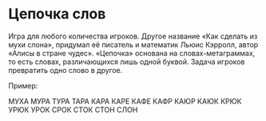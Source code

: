 # Цепочка слов

Игра для любого количества игроков. Другое название «Как сделать из мухи слона», придумал её писатель и математик Льюис Кэрролл, автор «Алисы в стране чудес».
«Цепочка» основана на словах-метаграммах, то есть словах, различающихся лишь одной буквой. Задача игроков
превратить одно слово в другое.

Пример:

МУХА
МУРА
ТУРА
ТАРА
КАРА
КАРЕ
КАФЕ
КАФР
КАЮР
КАЮК
КРЮК
УРЮК
УРОК
СРОК
СТОК
СТОН
СЛОН